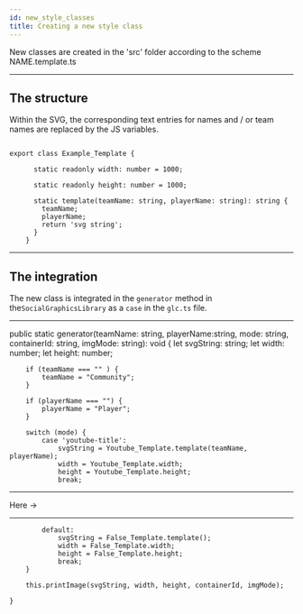 ```yaml
---
id: new_style_classes
title: Creating a new style class
---
```



New classes are created in the 'src' folder according to the scheme NAME.template.ts

___

## The structure

Within the SVG, the corresponding text entries for names and / or team names are replaced by the JS variables.

```

export class Example_Template {

      static readonly width: number = 1000;

      static readonly height: number = 1000;

      static template(teamName: string, playerName: string): string {
        teamName;
        playerName;
        return 'svg string';
      }
    }

```

___

## The integration

The new class is integrated in the `generator` method in the`SocialGraphicsLibrary` as a `case` in the `glc.ts` file.

___

public static generator(teamName: string, playerName:string, mode: string, containerId: string, imgMode: string): void {
        let svgString: string;
        let width: number;
        let height: number;

        if (teamName === "" ) {
            teamName = "Community";
        }

        if (playerName === "") {
            playerName = "Player";
        }

        switch (mode) {
            case 'youtube-title':
                svgString = Youtube_Template.template(teamName, playerName);
                width = Youtube_Template.width;
                height = Youtube_Template.height;
                break;

------------------------------------------------------------------------------
 Here ->


------------------------------------------------------------------------------

            default:
                svgString = False_Template.template();
                width = False_Template.width;
                height = False_Template.height;
                break;
        }

        this.printImage(svgString, width, height, containerId, imgMode);

    }

```